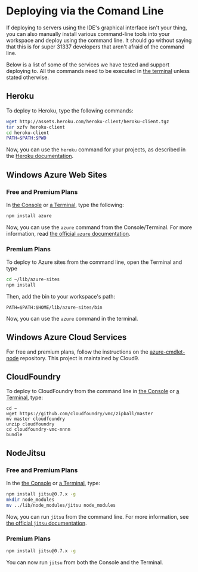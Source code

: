 # Deploying via the Comand Line

If deploying to servers using the IDE's graphical interface isn't your thing, you can also manually install various command-line tools into your workspace and deploy using the command line. It should go without saying that this is for super 31337 developers that aren't afraid of the command line.

Below is a list of some of the services we have tested and support deploying to. All the commands need to be executed in [the terminal](./terminal.html) unless stated otherwise.

## Heroku

To deploy to Heroku, type the following commands:

```bash
wget http://assets.heroku.com/heroku-client/heroku-client.tgz
tar xzfv heroku-client
cd heroku-client
PATH=$PATH:$PWD
```

Now, you can use the `heroku` command for your projects, as described in the [Heroku documentation](https://toolbelt.heroku.com/).

## Windows Azure Web Sites

### Free and Premium Plans

In [the Console](./console.html) or [a Terminal](./terminal.html), type the following:

```bash
npm install azure
```

Now, you can use the `azure` command from the Console/Terminal. For more information, read [the official `azure` documentation](https://github.com/WindowsAzure/azure-sdk-for-node).

### Premium Plans

To deploy to Azure sites from the command line, open the Terminal and type

```bash
cd ~/lib/azure-sites
npm install
```

Then, add the bin to your workspace's path:

```
PATH=$PATH:$HOME/lib/azure-sites/bin
```

Now, you can use the `azure` command in the terminal.

## Windows Azure Cloud Services

For free and premium plans, follow the instructions on the [azure-cmdlet-node](https://github.com/c9/azure-cmdlet-node) repository. This project is maintained by Cloud9.

## CloudFoundry

To deploy to CloudFoundry from the command line in [the Console](./console.html) or [a Terminal](./terminal.html), type:

```
cd ~
wget https://github.com/cloudfoundry/vmc/zipball/master
mv master cloudfoundry
unzip cloudfoundry
cd cloudfoundry-vmc-nnnn
bundle 
```

## NodeJitsu

### Free and Premium Plans

In the [the Console](./console.html) or [a Terminal](./terminal.html), type:

```bash
npm install jitsu@0.7.x -g
mkdir node_modules
mv ../lib/node_modules/jitsu node_modules
```

Now, you can run `jitsu` from the command line. For more information, see [the official `jitsu` documentation](https://github.com/nodejitsu/jitsu).

### Premium Plans

```bash
npm install jitsu@0.7.x -g
```

You can now run `jitsu` from both the Console and the Terminal.